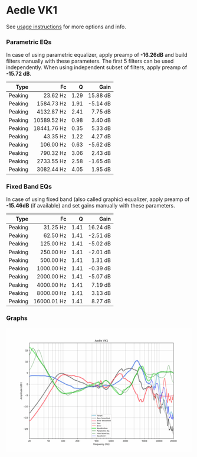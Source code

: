 # Aedle VK1
See [usage instructions](https://github.com/jaakkopasanen/AutoEq#usage) for more options and info.

### Parametric EQs
In case of using parametric equalizer, apply preamp of **-16.26dB** and build filters manually
with these parameters. The first 5 filters can be used independently.
When using independent subset of filters, apply preamp of **-15.72 dB**.

| Type    | Fc          |    Q | Gain     |
|--------:|------------:|-----:|---------:|
| Peaking | 23.62 Hz    | 1.29 | 15.88 dB |
| Peaking | 1584.73 Hz  | 1.91 | -5.14 dB |
| Peaking | 4132.87 Hz  | 2.41 | 7.75 dB  |
| Peaking | 10589.52 Hz | 0.98 | 3.40 dB  |
| Peaking | 18441.76 Hz | 0.35 | 5.33 dB  |
| Peaking | 43.35 Hz    | 1.22 | 4.27 dB  |
| Peaking | 106.00 Hz   | 0.63 | -5.62 dB |
| Peaking | 790.32 Hz   | 3.06 | 2.43 dB  |
| Peaking | 2733.55 Hz  | 2.58 | -1.65 dB |
| Peaking | 3082.44 Hz  | 4.05 | 1.95 dB  |

### Fixed Band EQs
In case of using fixed band (also called graphic) equalizer, apply preamp of **-15.46dB**
(if available) and set gains manually with these parameters.

| Type    | Fc          |    Q | Gain     |
|--------:|------------:|-----:|---------:|
| Peaking | 31.25 Hz    | 1.41 | 16.24 dB |
| Peaking | 62.50 Hz    | 1.41 | -2.51 dB |
| Peaking | 125.00 Hz   | 1.41 | -5.02 dB |
| Peaking | 250.00 Hz   | 1.41 | -2.01 dB |
| Peaking | 500.00 Hz   | 1.41 | 1.31 dB  |
| Peaking | 1000.00 Hz  | 1.41 | -0.39 dB |
| Peaking | 2000.00 Hz  | 1.41 | -5.07 dB |
| Peaking | 4000.00 Hz  | 1.41 | 7.19 dB  |
| Peaking | 8000.00 Hz  | 1.41 | 3.13 dB  |
| Peaking | 16000.01 Hz | 1.41 | 8.27 dB  |

### Graphs
![](./Aedle%20VK1.png)